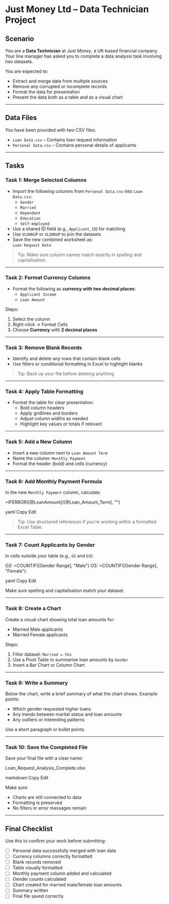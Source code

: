 # Just Money Ltd – Data Technician Project

## Scenario

You are a **Data Technician** at *Just Money*, a UK-based financial company.  
Your line manager has asked you to complete a data analysis task involving two datasets.

You are expected to:

- Extract and merge data from multiple sources
- Remove any corrupted or incomplete records
- Format the data for presentation
- Present the data both as a table and as a visual chart

---

## Data Files

You have been provided with two CSV files:

- `Loan Data.csv` – Contains loan request information
- `Personal Data.csv` – Contains personal details of applicants

---

## Tasks

### Task 1: Merge Selected Columns

- Import the following columns from `Personal Data.csv` into `Loan Data.csv`:
  - `Gender`
  - `Married`
  - `Dependant`
  - `Education`
  - `Self-employed`
- Use a shared ID field (e.g., `Applicant_ID`) for matching
- Use `VLOOKUP` or `XLOOKUP` to join the datasets
- Save the new combined worksheet as:  
  `Loan Request Data`

> Tip: Make sure column names match exactly in spelling and capitalisation.

---

### Task 2: Format Currency Columns

- Format the following as **currency with two decimal places**:
  - `Applicant Income`
  - `Loan Amount`

Steps:

1. Select the column
2. Right-click → Format Cells
3. Choose **Currency** with **2 decimal places**

---

### Task 3: Remove Blank Records

- Identify and delete any rows that contain blank cells
- Use filters or conditional formatting in Excel to highlight blanks

> Tip: Back up your file before deleting anything.

---

### Task 4: Apply Table Formatting

- Format the table for clear presentation:
  - Bold column headers
  - Apply gridlines and borders
  - Adjust column widths as needed
  - Highlight key values or totals if relevant

---

### Task 5: Add a New Column

- Insert a new column next to `Loan Amount Term`
- Name the column: `Monthly Payment`
- Format the header (bold) and cells (currency)

---

### Task 6: Add Monthly Payment Formula

In the new `Monthly Payment` column, calculate:

=IFERROR([@LoanAmount]/[@Loan_Amount_Term], "")

yaml
Copy
Edit

> Tip: Use structured references if you're working within a formatted Excel Table.

---

### Task 7: Count Applicants by Gender

In cells outside your table (e.g., `O2` and `O3`):

O2: =COUNTIF([Gender Range], "Male")
O3: =COUNTIF([Gender Range], "Female")

yaml
Copy
Edit

Make sure spelling and capitalisation match your dataset.

---

### Task 8: Create a Chart

Create a visual chart showing total loan amounts for:

- Married Male applicants
- Married Female applicants

Steps:

1. Filter dataset: `Married = Yes`
2. Use a Pivot Table to summarise loan amounts by `Gender`
3. Insert a Bar Chart or Column Chart

---

### Task 9: Write a Summary

Below the chart, write a brief summary of what the chart shows. Example points:

- Which gender requested higher loans
- Any trends between marital status and loan amounts
- Any outliers or interesting patterns

Use a short paragraph or bullet points.

---

### Task 10: Save the Completed File

Save your final file with a clear name:

Loan_Request_Analysis_Complete.xlsx

markdown
Copy
Edit

Make sure:

- Charts are still connected to data
- Formatting is preserved
- No filters or error messages remain

---

## Final Checklist

Use this to confirm your work before submitting:

- [ ] Personal data successfully merged with loan data  
- [ ] Currency columns correctly formatted  
- [ ] Blank records removed  
- [ ] Table visually formatted  
- [ ] Monthly payment column added and calculated  
- [ ] Gender counts calculated  
- [ ] Chart created for married male/female loan amounts  
- [ ] Summary written  
- [ ] Final file saved correctly
